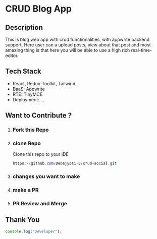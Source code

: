 # CRUD Blog App
## Description
This is blog web app with crud functionalities, with appwrite backend support. Here user can a upload
posts, view about that post and most amazing thing is that here you will be able to use a high rich real-time-editor.

## Tech Stack
- React, Redux-Toolkit, Tailwind, 
- BaaS: Appwrite
- RTE: TinyMCE
- Deployment: ...

## Want to Contribute ?
1. ### Fork this Repo
2. ### clone Repo
   Clone this repo to your IDE
   ```powershell
   https://github.com/Debajyoti-3/crud-social.git
   ```
3. ### changes you want to make
4. ### make a PR
5. ### PR Review and Merge
## Thank You
```javascript
console.log("Developer");
```
   
